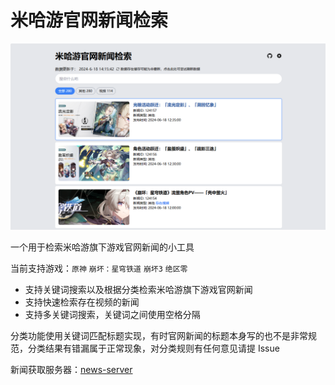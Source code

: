 # 米哈游官网新闻检索

![preview](docs/preview.png)

一个用于检索米哈游旗下游戏官网新闻的小工具

当前支持游戏：`原神` `崩坏：星穹铁道` `崩坏3` `绝区零`

- 支持关键词搜索以及根据分类检索米哈游旗下游戏官网新闻
- 支持快速检索存在视频的新闻
- 支持多关键词搜索，关键词之间使用空格分隔

分类功能使用关键词匹配标题实现，有时官网新闻的标题本身写的也不是非常规范，分类结果有错漏属于正常现象，对分类规则有任何意见请提 Issue

新闻获取服务器：[news-server](https://github.com/orilights/news-server)